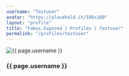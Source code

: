 ```yaml
---
username: "Testuser"
avatar: "https://placehold.it/100x100"
layout: "profile"
title: "Fakes.Exposed | Profiles | Testuser"
permalink: "/profiles/testuser"
---
```

<div class="container my-4">
  <div class="row">
    <div class="col-sm-4"></div>
    <div class="col-sm-4">
      <img class="rounded-circle img-fluid d-block mx-auto" src="{{ page.avatar }}" alt="{{ page.username }}">
      <h3>{{ page.username }}</h3>
    </div>
    <div class="col-sm-4"></div>
  </div>
</div>